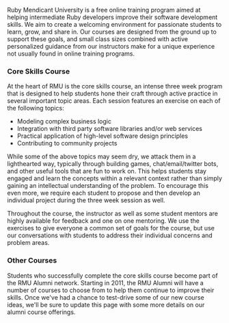 Ruby Mendicant University is a free online training program aimed at helping intermediate Ruby developers improve their software development skills.  We aim to create a welcoming environment for passionate students to learn, grow, and share in.  Our courses are designed from the ground up to support these goals, and small class sizes combined with active personalized guidance from our instructors make for a unique experience not usually found in online training programs.

### Core Skills Course

At the heart of RMU is the core skills course, an intense three week program that is designed to help students hone their craft through active practice in several important topic areas.  Each session features an exercise on each of the following topics:

  * Modeling complex business logic
  * Integration with third party software libraries and/or web services
  * Practical application of high-level software design principles
  * Contributing to community projects

While some of the above topics may seem dry, we attack them in a lighthearted way, typically through building games, chat/email/twitter bots, and other useful tools that are fun to work on.  This helps students stay engaged and learn the concepts within a relevant context rather than simply gaining an intellectual understanding of the problem.  To encourage this even more, we require each student to propose and then develop an individual project during the three week session as well. 

Throughout the course, the instructor as well as some student mentors are highly available for feedback and one on one mentoring.  We use the exercises to give everyone a common set of goals for the course, but use our conversations with students to address their individual concerns and problem areas.

### Other Courses

Students who successfully complete the core skills course become part of the RMU Alumni network.  Starting in 2011, the RMU Alumni will have a number of courses to choose from to help them continue to improve their skills.  Once we've had a chance to test-drive some of our new course ideas, we'll be sure to update this page with some more details on our alumni course offerings.
